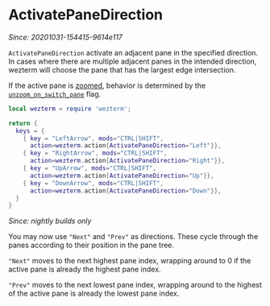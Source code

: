 # ActivatePaneDirection

*Since: 20201031-154415-9614e117*

`ActivatePaneDirection` activate an adjacent pane in the specified direction.
In cases where there are multiple adjacent panes in the intended direction,
wezterm will choose the pane that has the largest edge intersection.

If the active pane is [zoomed](TogglePaneZoomState.md), behavior is determined
by the [`unzoom_on_switch_pane`](../config/unzoom_on_switch_pane.md) flag. 

```lua
local wezterm = require 'wezterm';

return {
  keys = {
    { key = "LeftArrow", mods="CTRL|SHIFT",
      action=wezterm.action{ActivatePaneDirection="Left"}},
    { key = "RightArrow", mods="CTRL|SHIFT",
      action=wezterm.action{ActivatePaneDirection="Right"}},
    { key = "UpArrow", mods="CTRL|SHIFT",
      action=wezterm.action{ActivatePaneDirection="Up"}},
    { key = "DownArrow", mods="CTRL|SHIFT",
      action=wezterm.action{ActivatePaneDirection="Down"}},
  }
}
```

*Since: nightly builds only*

You may now use `"Next"` and `"Prev"` as directions.  These cycle
through the panes according to their position in the pane tree.

`"Next"` moves to the next highest pane index, wrapping around to 0
if the active pane is already the highest pane index.

`"Prev"` moves to the next lowest pane index, wrapping around to
the highest of the active pane is already the lowest pane index.
